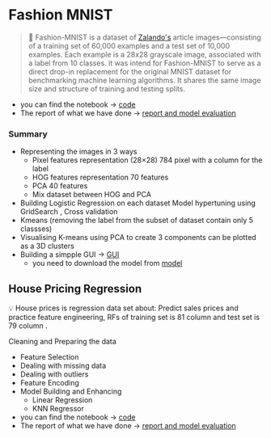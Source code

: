 
# Fashion MNIST

>👕 Fashion-MNIST is a dataset of [Zalando's](https://jobs.zalando.com/en/tech/?gh_src=281f2ef41us) article images—consisting of a training set of 60,000 examples and a test set of 10,000 examples. Each example is a 28x28 grayscale image, associated with a label from 10 classes. it was intend for Fashion-MNIST to serve as a direct drop-in replacement for the original MNIST dataset for benchmarking machine learning algorithms. It shares the same image size and structure of training and testing splits.

- you can find the notebook -> [code](Image_dataset/fashion.ipynb)
- The report of what we have done -> [report and model evaluation](Image_dataset/Fashion%20MNIST_report.pdf)
  
### Summary
- Representing the images in 3 ways
  - Pixel features representation (28×28) 784 pixel with a column for the label
  - HOG features  representation 70 features
  - PCA 40 features
  - Mix dataset between HOG and PCA
- Building Logistic Regression on each dataset Model hypertuning using GridSearch , Cross validation
- Kmeans (removing the label from the subset of dataset contain only 5 classses)
- Visualising K-means using PCA to create 3 components can be plotted as a 3D clusters
- Building a simpple GUI -> [GUI](Image_dataset/gui.ipynb)
  - you need to download the model from [model](mage_dataset/trained_models/LogisticRegressionPixel.pkl)

## House Pricing Regression
💡 House prices is regression data set about: Predict sales prices and practice feature engineering, RFs  of training set is  81 column and test set is  79 column .

Cleaning and Preparing the data

- Feature Selection
- Dealing with missing data
- Dealing with outliers
- Feature Encoding
- Model Building and Enhancing
    - Linear Regression
    - KNN Regressor
- you can find the notebook -> [code](House_Pricing/house_pricing.ipynb)
- The report of what we have done -> [report and model evaluation](https://hossam-ahmed.notion.site/House_pricing-5517e93ddb45425dbad2ca6a2b26ff84?pvs=4)
